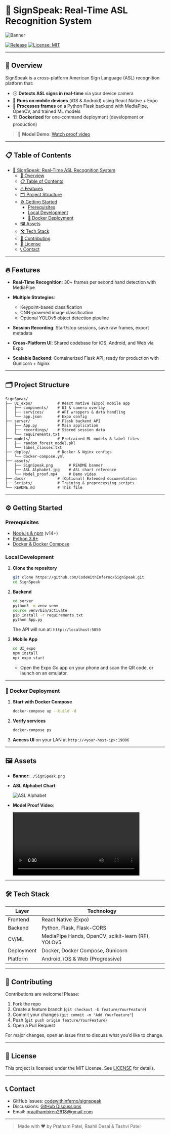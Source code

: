 # 🧠 SignSpeak: Real-Time ASL Recognition System

![Banner](./SignSpeak.png)

[![Release](https://img.shields.io/github/v/release/CodeWithInferno/SignSpeak)](https://github.com/CodeWithInferno/SignSpeak/releases)
[![License: MIT](https://img.shields.io/badge/License-MIT-yellow.svg)](./LICENSE)

---

## 🚀 Overview

SignSpeak is a cross-platform American Sign Language (ASL) recognition platform that:

* 🕒 **Detects ASL signs in real-time** via your device camera
* 📱 **Runs on mobile devices** (iOS & Android) using React Native + Expo
* 🤖 **Processes frames** on a Python Flask backend with MediaPipe, OpenCV, and trained ML models
* 🏗️ **Dockerized** for one‑command deployment (development or production)

> 🎥 **Model Demo**: [Watch proof video](./Model_proof.mp4)

---

## 📋 Table of Contents

- [🧠 SignSpeak: Real-Time ASL Recognition System](#-signspeak-real-time-asl-recognition-system)
  - [🚀 Overview](#-overview)
  - [📋 Table of Contents](#-table-of-contents)
  - [🔥 Features](#-features)
  - [🗂 Project Structure](#-project-structure)
  - [⚙️ Getting Started](#️-getting-started)
    - [Prerequisites](#prerequisites)
    - [Local Development](#local-development)
    - [🐳 Docker Deployment](#-docker-deployment)
  - [🖼️ Assets](#️-assets)
  - [🛠️ Tech Stack](#️-tech-stack)
  - [🤝 Contributing](#-contributing)
  - [📖 License](#-license)
  - [📞 Contact](#-contact)

---

## 🔥 Features

* **Real-Time Recognition**: 30+ frames per second hand detection with MediaPipe
* **Multiple Strategies**:

  * Keypoint-based classification
  * CNN-powered image classification
  * Optional YOLOv5 object detection pipeline
* **Session Recording**: Start/stop sessions, save raw frames, export metadata
* **Cross-Platform UI**: Shared codebase for iOS, Android, and Web via Expo
* **Scalable Backend**: Containerized Flask API, ready for production with Gunicorn + Nginx

---

## 🗂 Project Structure

```
SignSpeak/
├── UI_expo/           # React Native (Expo) mobile app
│   ├── components/    # UI & camera overlay
│   ├── services/      # API wrappers & data handling
│   └── app.json       # Expo config
├── server/            # Flask backend API
│   ├── App.py         # Main application
│   ├── recordings/    # Stored session data
│   └── requirements.txt
├── models/            # Pretrained ML models & label files
│   ├── random_forest_model.pkl
│   └── label_classes.txt
├── deploy/            # Docker & Nginx configs
│   └── docker-compose.yml
├── assets/
│   ├── SignSpeak.png       # README banner
│   ├── ASL Alphabet.jpg    # ASL chart reference
│   └── Model_proof.mp4     # Demo video
├── docs/              # (Optional) Extended documentation
├── Scripts/           # Training & preprocessing scripts
└── README.md          # This file
```

---

## ⚙️ Getting Started

### Prerequisites

* [Node.js & npm](https://nodejs.org/) (v14+)
* [Python 3.8+](https://www.python.org/)
* [Docker & Docker Compose](https://docs.docker.com/)

### Local Development

1. **Clone the repository**

   ```bash
   git clone https://github.com/CodeWithInferno/SignSpeak.git
   cd SignSpeak
   ```

2. **Backend**

   ```bash
   cd server
   python3 -m venv venv
   source venv/bin/activate
   pip install -r requirements.txt
   python App.py
   ```

   The API will run at: `http://localhost:5050`

3. **Mobile App**

   ```bash
   cd UI_expo
   npm install
   npx expo start
   ```

   * Open the Expo Go app on your phone and scan the QR code, or launch on an emulator.

---

### 🐳 Docker Deployment

1. **Start with Docker Compose**

   ```bash
   docker-compose up --build -d
   ```
2. **Verify services**

   ```bash
   docker-compose ps
   ```
3. **Access UI** on your LAN at `http://<your-host-ip>:19006`

---

## 🖼️ Assets

* **Banner**: `./SignSpeak.png`

* **ASL Alphabet Chart**:

  ![ASL Alphabet](./ASL%20Alphabet.jpg)

* **Model Proof Video**:

  <video width="400" controls>
    <source src="./Model_proof.mp4" type="video/mp4">
    Your browser does not support the video tag.
  </video>

---

## 🛠️ Tech Stack

| Layer      | Technology                                         |
| ---------- | -------------------------------------------------- |
| Frontend   | React Native (Expo)                                |
| Backend    | Python, Flask, Flask-CORS                          |
| CV/ML      | MediaPipe Hands, OpenCV, scikit-learn (RF), YOLOv5 |
| Deployment | Docker, Docker Compose, Gunicorn                   |
| Platform   | Android, iOS & Web (Progressive)                   |

---

## 🤝 Contributing

Contributions are welcome! Please:

1. Fork the repo
2. Create a feature branch (`git checkout -b feature/YourFeature`)
3. Commit your changes (`git commit -m "Add YourFeature"`)
4. Push (`git push origin feature/YourFeature`)
5. Open a Pull Request

For major changes, open an issue first to discuss what you’d like to change.

---

## 📖 License

This project is licensed under the MIT License. See [LICENSE](./LICENSE) for details.

---

## 📞 Contact

* GitHub Issues: [codewithinferno/signspeak](https://github.com/CodeWithInferno/SignSpeak/issues)
* Discussions: [GitHub Discussions](https://github.com/CodeWithInferno/SignSpeak/discussions)
* Email: [praathambiren2618@gmail.com](mailto:prathambiren2618@gmail.com)

---


> Made with ❤️ by Pratham Patel, Raahil Desai & Tashvi Patel

